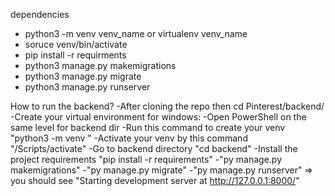  dependencies 

 - python3 -m venv venv_name or virtualenv venv_name
-  soruce venv/bin/activate
-  pip install -r requirments
-  python3 manage.py makemigrations
-  python3 manage.py migrate
-  python3 manage.py runserver

How to run the backend?
-After cloning the repo then cd Pinterest/backend/
-Create your virtual environment 
	for windows:
		-Open PowerShell on the same level for backend dir 
		-Run this command to create your venv 
			"python3 -m venv <your environment name>"
		-Activate your venv by this command
			"<your environment name>/Scripts/activate"
-Go to backend directory "cd backend"
-Install the project requirements "pip install -r requirements"
-"py manage.py makemigrations"
-"py manage.py migrate"
-"py manage.py runserver" => you should see "Starting development server at http://127.0.0.1:8000/"		
